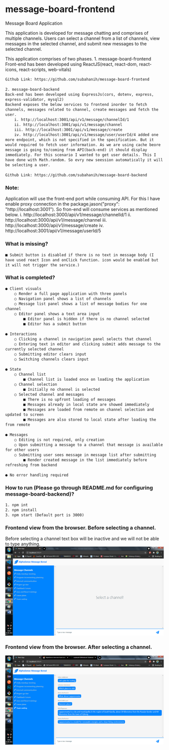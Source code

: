 # message-board-frontend
Message Board Application

This application is developed for message chatting and comprises of multiple channels.
Users can select a channel from a list of channels, view messages in the selected
channel, and submit new messages to the selected channel.

This application comprises of two phases.
    1. message-board-frontend
    Front-end has been developed using ReactJS(react, react-dom, react-icons, react-scripts, web-vitals)

    Github Link: https://github.com/subahanih/message-board-frontend

    2. message-board-backend
    Back-end has been developed using ExpressJs(cors, dotenv, express, express-validator, mysql2)
    Backend exposes the below services to frontend inorder to fetch channels, messages related to channel, create messages and fetch the user.
        i. http://localhost:3001/api/v1/message/channelId/1
        ii. http://localhost:3001/api/v1/message/channel
        iii. http://localhost:3001/api/v1/message/create
        iv. http://localhost:3001/api/v1/message/user/userId/4 added one more endpoint, which is not specified in the specification. But it would required to fetch user information. As we are using cache beore message is going to/coming from API(back-end) it should display immediately. For this scenario I wanted to get user details. This I have done with Math.random. So evry new seession automatically it will be selecting a user.

    Github Link: https://github.com/subahanih/message-board-backend

### Note:
Application will use the front-end port while consuming API. For this I have enable proxy connection in the package.jason("proxy": "http://localhost:3001"). So fron-end will consume services as mentioned below.
    i. http://localhost:3000/api/v1/message/channelId/1
    ii. http://localhost:3000/api/v1/message/channel
    iii. http://localhost:3000/api/v1/message/create
    iv. http://localhost:3001/api/v1/message/userId/5

### What is missing?
    ■ Submit button is disabled if there is no text in message body (I have used react Icon and onClick function. icon would be enabled but it will not trigger the service.)

### What is completed?
    ● Client visuals
        ○ Render a full page application with three panels
        ○ Navigation panel shows a list of channels
        ○ Message list panel shows a list of message bodies for one channel
        ○ Editor panel shows a text area input
            ■ Editor panel is hidden if there is no channel selected
            ■ Editor has a submit button

    ● Interactions
        ○ Clicking a channel in navigation panel selects that channel
        ○ Entering text in editor and clicking submit adds message to the currently selected channel
        ○ Submitting editor clears input
        ○ Switching channels clears input

    ● State
        ○ Channel list
            ■ Channel list is loaded once on loading the application
        ○ Channel selection
            ■ Initially no channel is selected
        ○ Selected channel and messages
            ■ There is no upfront loading of messages
            ■ Messages already in local state are showed immediately
            ■ Messages are loaded from remote on channel selection and updated to screen
            ■ Messages are also stored to local state after loading the from remote
    
    ● Messages
        ○ Editing is not required, only creation
        ○ Upon submitting a message to a channel that message is available for other users
        ○ Submitting user sees message in message list after submitting
            ■ Render created message in the list immediately before refreshing from backend

    ● No error handling required

### How to run (Please go through README.md for configuring message-board-backend)?
    1. npm int
    2. npm install
    3. npm start (Default port is 3000)

### Frontend view from the browser. Before selecting a channel.
Before selecting a channel text box will be inactive and we will not be able to type anything.
![](screenshots/message-board-inital-screen.png)

### Frontend view from the browser. After selecting a channel.
![](screenshots/message-board-channel-selected.png)

